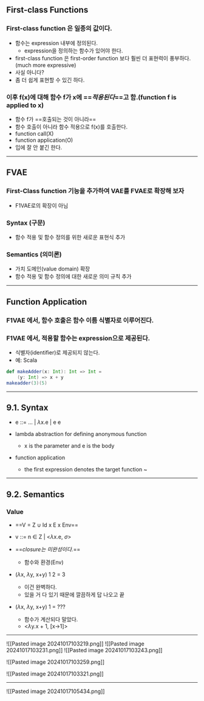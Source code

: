 ## First-class Functions
### First-class function 은 일종의 값이다.
- 함수는 expression 내부에 정의된다.
	- expression을 정의하는 함수가 있어야 한다.
- first-class function 은 first-order function 보다 훨씬 더 표현력이 풍부하다.(much more expressive)
- 사실 아니다?
- 좀 더 쉽게 표현할 수 있긴 하다.

### 이후 f(x)에 대해 함수 f가 x에 ==*적용된다*==고 함.(function f is applied to x)
- 함수 f가 ==호출되는 것이 아니라==
- 함수 호출이 아니라 함수 적용으로 f(x)를 호출한다.
- function call(X)
- function application(O)
- 입에 잘 안 붙긴 한다.

---
## FVAE
### First-Class function 기능을 추가하여 VAE를 FVAE로 확장해 보자
- F1VAE로의 확장이 아님

### Syntax (구문)
- 함수 적용 및 함수 정의를 위한 새로운 표현식 추가

### Semantics (의미론)
- 가치 도메인(value domain) 확장
- 함수 적용 및 함수 정의에 대한 새로운 의미 규칙 추가

---
## Function Application
### F1VAE 에서, 함수 호출은 함수 이름 식별자로 이루어진다.
### F1VAE 에서, 적용할 함수는 expression으로 제공된다.
- 식별자(identifier)로 제공되지 않는다.
- 예: Scala

```Scala
def makeAdder(x: Int): Int => Int =
	(y: Int) => x + y
makeadder(3)(5)
```

---
## 9.1. Syntax
- e ::= ... | $\lambda$x.e | e e

- lambda abstraction for defining anonymous function
	- x is the parameter and e is the body
- function application
	- the first expression denotes the target function ~
---
## 9.2. Semantics
### Value
- ==V = Z $\cup$ Id x E x Env==
- v ::= n $\in$ Z | <$\lambda$x.e, $\sigma$>

- ==*closure는 미완성이다.*==
	- 함수와 환경(Env)
- ($\lambda$x, $\lambda$y, x+y) 1 2 = 3
	- 이건 완벽하다.
	- 있을 거 다 있기 때문에 깔끔하게 답 나오고 끝
- ($\lambda$x, $\lambda$y, x+y) 1 = ???
	- 함수가 계산되다 말았다.
	- <$\lambda$y.x + 1, [x->1]>

---
![[Pasted image 20241017103219.png]] ![[Pasted image 20241017103231.png]]
![[Pasted image 20241017103243.png]]

![[Pasted image 20241017103259.png]]

![[Pasted image 20241017103321.png]]

---

![[Pasted image 20241017105434.png]]

